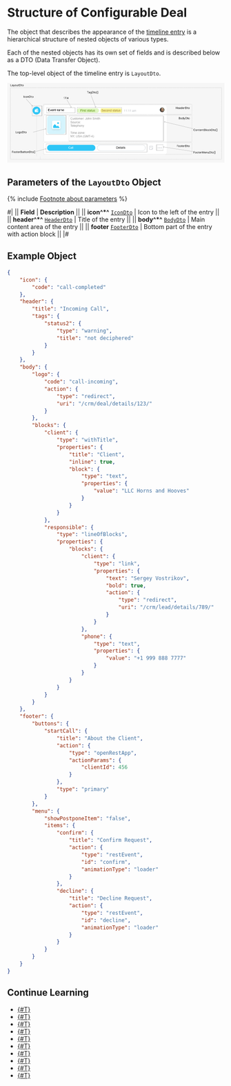 # Structure of Configurable Deal

The object that describes the appearance of the [timeline entry](../index.md) is a hierarchical structure of nested objects of various types.

Each of the nested objects has its own set of fields and is described below as a DTO (Data Transfer Object).

The top-level object of the timeline entry is `LayoutDto`.

![Top-level object of the timeline entry](./_images/LayoutDto.png)

## Parameters of the `LayoutDto` Object

{% include [Footnote about parameters](../../../../../../_includes/required.md) %}

#|
|| **Field** | **Description** ||
|| **icon^*^**
[`IconDto`](./icon.md) | Icon to the left of the entry ||
|| **header^*^**
[`HeaderDto`](./header.md) | Title of the entry ||
|| **body^*^**
[`BodyDto`](./body.md) | Main content area of the entry ||
|| **footer**
[`FooterDto`](./footer.md) | Bottom part of the entry with action block ||
|#

## Example Object

```json
{
    "icon": {
        "code": "call-completed"
    },
    "header": {
        "title": "Incoming Call",
        "tags": {
            "status2": {
                "type": "warning",
                "title": "not deciphered"
            }
        }
    },
    "body": {
        "logo": {
            "code": "call-incoming",
            "action": {
                "type": "redirect",
                "uri": "/crm/deal/details/123/"
            }
        },
        "blocks": {
            "client": {
                "type": "withTitle",
                "properties": {
                    "title": "Client",
                    "inline": true,
                    "block": {
                        "type": "text",
                        "properties": {
                            "value": "LLC Horns and Hooves"
                        }
                    }
                }
            },
            "responsible": {
                "type": "lineOfBlocks",
                "properties": {
                    "blocks": {
                        "client": {
                            "type": "link",
                            "properties": {
                                "text": "Sergey Vostrikov",
                                "bold": true,
                                "action": {
                                    "type": "redirect",
                                    "uri": "/crm/lead/details/789/"
                                }
                            }
                        },
                        "phone": {
                            "type": "text",
                            "properties": {
                                "value": "+1 999 888 7777"
                            }
                        }
                    }
                }
            }
        }
    },
    "footer": {
        "buttons": {
            "startCall": {
                "title": "About the Client",
                "action": {
                    "type": "openRestApp",
                    "actionParams": {
                        "clientId": 456
                    }
                },
                "type": "primary"
            }
        },
        "menu": {
            "showPostponeItem": "false",
            "items": {
                "confirm": {
                    "title": "Confirm Request",
                    "action": {
                        "type": "restEvent",
                        "id": "confirm",
                        "animationType": "loader"
                    }
                },
                "decline": {
                    "title": "Decline Request",
                    "action": {
                        "type": "restEvent",
                        "id": "decline",
                        "animationType": "loader"
                    }
                }
            }
        }
    }
}
```

## Continue Learning

- [{#T}](./icon.md)
- [{#T}](./header.md)
- [{#T}](./body.md)
- [{#T}](./content-block.md)
- [{#T}](./footer.md)
- [{#T}](./menu-item.md)
- [{#T}](./action.md)
- [{#T}](./field-types.md)
- [{#T}](./rest-app-layout-dto.md)
- [{#T}](./examples.md)
